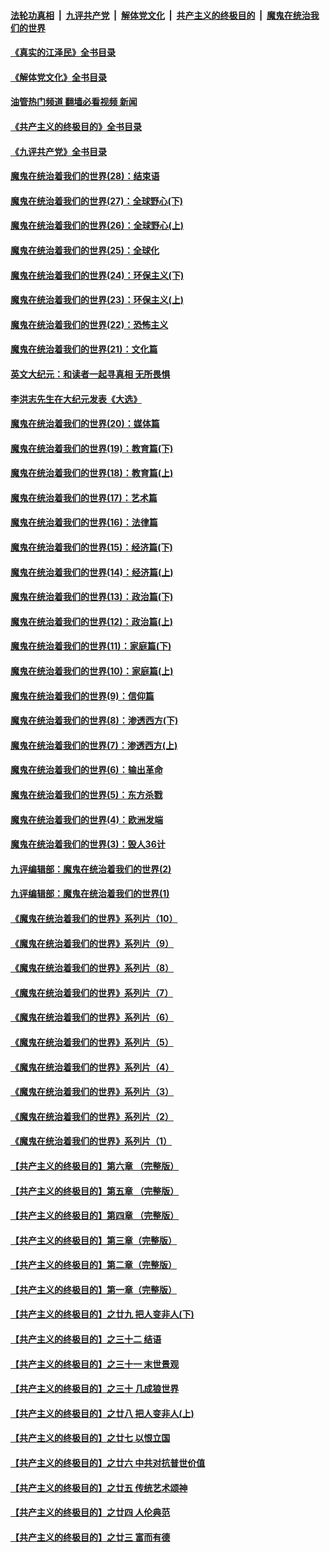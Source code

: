 ####  [法轮功真相](../../../../basic/blob/master/README.md?t=06080731) &nbsp;|&nbsp; [九评共产党](../../../../9ping.md/blob/master/README.md?t=06080731) &nbsp;|&nbsp; [解体党文化](../../../../jtdwh.md/blob/master/README.md?t=06080731)  &nbsp;|&nbsp; [共产主义的终极目的](../../../../gczydzjmd.md/blob/master/README.md?t=06080731) &nbsp;|&nbsp; [魔鬼在统治我们的世界](../../../../mgztzwmdsj.md/blob/master/README.md?t=06080731) 

#### [《真实的江泽民》全书目录](../pages/nsc422/n13721399.md?t=06080731) 

#### [《解体党文化》全书目录](../pages/nsc422/n13721157.md?t=06080731) 

#### [油管热门频道 翻墙必看视频 新闻](http://45.76.130.85:81/youtube.html?06080731)

#### [《共产主义的终极目的》全书目录](../pages/nsc422/n13721048.md?t=06080731) 

#### [《九评共产党》全书目录](../pages/nsc422/n13708085.md?t=06080731) 

#### [魔鬼在统治着我们的世界(28)：结束语](../pages/nsc422/n10936246.md?t=06080731) 

#### [魔鬼在统治着我们的世界(27)：全球野心(下)](../pages/nsc422/n10928319.md?t=06080731) 

#### [魔鬼在统治着我们的世界(26)：全球野心(上)](../pages/nsc422/n10900318.md?t=06080731) 

#### [魔鬼在统治着我们的世界(25)：全球化](../pages/nsc422/n10788205.md?t=06080731) 

#### [魔鬼在统治着我们的世界(24)：环保主义(下)](../pages/nsc422/n10695307.md?t=06080731) 

#### [魔鬼在统治着我们的世界(23)：环保主义(上)](../pages/nsc422/n10688613.md?t=06080731) 

#### [魔鬼在统治着我们的世界(22)：恐怖主义](../pages/nsc422/n10614727.md?t=06080731) 

#### [魔鬼在统治着我们的世界(21)：文化篇](../pages/nsc422/n10597706.md?t=06080731) 

#### [英文大纪元：和读者一起寻真相 无所畏惧](../pages/nsc422/n12542027.md?t=06080731) 

#### [李洪志先生在大纪元发表《大选》](../pages/nsc422/n12534746.md?t=06080731) 

#### [魔鬼在统治着我们的世界(20)：媒体篇](../pages/nsc422/n10586579.md?t=06080731) 

#### [魔鬼在统治着我们的世界(19)：教育篇(下)](../pages/nsc422/n10564808.md?t=06080731) 

#### [魔鬼在统治着我们的世界(18)：教育篇(上)](../pages/nsc422/n10526970.md?t=06080731) 

#### [魔鬼在统治着我们的世界(17)：艺术篇](../pages/nsc422/n10499093.md?t=06080731) 

#### [魔鬼在统治着我们的世界(16)：法律篇](../pages/nsc422/n10485969.md?t=06080731) 

#### [魔鬼在统治着我们的世界(15)：经济篇(下)](../pages/nsc422/n10469975.md?t=06080731) 

#### [魔鬼在统治着我们的世界(14)：经济篇(上)](../pages/nsc422/n10457370.md?t=06080731) 

#### [魔鬼在统治着我们的世界(13)：政治篇(下)](../pages/nsc422/n10448270.md?t=06080731) 

#### [魔鬼在统治着我们的世界(12)：政治篇(上)](../pages/nsc422/n10444576.md?t=06080731) 

#### [魔鬼在统治着我们的世界(11)：家庭篇(下)](../pages/nsc422/n10440961.md?t=06080731) 

#### [魔鬼在统治着我们的世界(10)：家庭篇(上)](../pages/nsc422/n10435448.md?t=06080731) 

#### [魔鬼在统治着我们的世界(9)：信仰篇](../pages/nsc422/n10432159.md?t=06080731) 

#### [魔鬼在统治着我们的世界(8)：渗透西方(下)](../pages/nsc422/n10429603.md?t=06080731) 

#### [魔鬼在统治着我们的世界(7)：渗透西方(上)](../pages/nsc422/n10426013.md?t=06080731) 

#### [魔鬼在统治着我们的世界(6)：输出革命](../pages/nsc422/n10421536.md?t=06080731) 

#### [魔鬼在统治着我们的世界(5)：东方杀戮](../pages/nsc422/n10417707.md?t=06080731) 

#### [魔鬼在统治着我们的世界(4)：欧洲发端](../pages/nsc422/n10414890.md?t=06080731) 

#### [魔鬼在统治着我们的世界(3)：毁人36计](../pages/nsc422/n10411583.md?t=06080731) 

#### [九评编辑部：魔鬼在统治着我们的世界(2)](../pages/nsc422/n10410036.md?t=06080731) 

#### [九评编辑部：魔鬼在统治着我们的世界(1)](../pages/nsc422/n10406825.md?t=06080731) 

#### [《魔鬼在统治着我们的世界》系列片（10）](../pages/nsc422/n12292670.md?t=06080731) 

#### [《魔鬼在统治着我们的世界》系列片（9）](../pages/nsc422/n12290859.md?t=06080731) 

#### [《魔鬼在统治着我们的世界》系列片（8）](../pages/nsc422/n12287445.md?t=06080731) 

#### [《魔鬼在统治着我们的世界》系列片（7）](../pages/nsc422/n12283425.md?t=06080731) 

#### [《魔鬼在统治着我们的世界》系列片（6）](../pages/nsc422/n12282314.md?t=06080731) 

#### [《魔鬼在统治着我们的世界》系列片（5）](../pages/nsc422/n12281419.md?t=06080731) 

#### [《魔鬼在统治着我们的世界》系列片（4）](../pages/nsc422/n12274024.md?t=06080731) 

#### [《魔鬼在统治着我们的世界》系列片（3）](../pages/nsc422/n12271322.md?t=06080731) 

#### [《魔鬼在统治着我们的世界》系列片（2）](../pages/nsc422/n12269049.md?t=06080731) 

#### [《魔鬼在统治着我们的世界》系列片（1）](../pages/nsc422/n12267575.md?t=06080731) 

#### [【共产主义的终极目的】第六章 （完整版）](../pages/nsc422/n11428913.md?t=06080731) 

#### [【共产主义的终极目的】第五章 （完整版）](../pages/nsc422/n11428912.md?t=06080731) 

#### [【共产主义的终极目的】第四章 （完整版）](../pages/nsc422/n11428907.md?t=06080731) 

#### [【共产主义的终极目的】第三章（完整版）](../pages/nsc422/n11428848.md?t=06080731) 

#### [【共产主义的终极目的】第二章（完整版）](../pages/nsc422/n11428831.md?t=06080731) 

#### [【共产主义的终极目的】第一章（完整版）](../pages/nsc422/n11417651.md?t=06080731) 

#### [【共产主义的终极目的】之廿九 把人变非人(下)](../pages/nsc422/n11344140.md?t=06080731) 

#### [【共产主义的终极目的】之三十二 结语](../pages/nsc422/n11360535.md?t=06080731) 

#### [【共产主义的终极目的】之三十一 末世景观](../pages/nsc422/n11351129.md?t=06080731) 

#### [【共产主义的终极目的】之三十 几成狼世界](../pages/nsc422/n11348280.md?t=06080731) 

#### [【共产主义的终极目的】之廿八 把人变非人(上)](../pages/nsc422/n11340492.md?t=06080731) 

#### [【共产主义的终极目的】之廿七 以恨立国](../pages/nsc422/n11336944.md?t=06080731) 

#### [【共产主义的终极目的】之廿六 中共对抗普世价值](../pages/nsc422/n11324785.md?t=06080731) 

#### [【共产主义的终极目的】之廿五 传统艺术颂神](../pages/nsc422/n11296396.md?t=06080731) 

#### [【共产主义的终极目的】之廿四 人伦典范](../pages/nsc422/n11296397.md?t=06080731) 

#### [【共产主义的终极目的】之廿三 富而有德](../pages/nsc422/n11283598.md?t=06080731) 

<img src='http://gfw-breaker.win/goodnews/indexes/nsc422.md' width='0px' height='0px'/>

